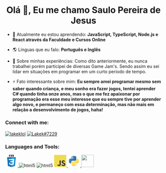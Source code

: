 <h1 align="center">Olá 👋, Eu me chamo Saulo Pereira de Jesus</h1>

- 🌱 Atualmente eu estou aprendendo: **JavaScript, TypeScript, Node.js e React através da Faculdade e Cursos Online**

- 🌎 Linguas que eu falo: **Português e Inglês**

- 📄 Sobre minhas experiências: Como dito anteriormente, eu nunca trabalhei porém participei de diversas Game Jam's. Sendo assim eu sei lidar em situações em programar em um curto período de tempo.

- ⚡ Fato interessante sobre mim: **Eu sempre amei programar mesmo sem saber quando criança, e meu sonho era fazer jogos, tentei aprender C# quando tinha onze anos, mas o que me fez apaixonar por programação era esse meu interesse que eu sempre tive por aprender algo novo, e permaneço com essa determinação, mas não mais em relação a desenvolvimento de jogos, haha!**

<h3 align="left">Connect with me:</h3>
<p align="left">
<a href="https://www.instagram.com/saulo_pjesus/" target="blank"><img align="center" src="https://raw.githubusercontent.com/rahuldkjain/github-profile-readme-generator/master/src/images/icons/Social/instagram.svg" alt="lakeklol" height="30" width="40" /></a>
<a href="https://discord.gg/Lakek#7229" target="blank"><img align="center" src="https://raw.githubusercontent.com/rahuldkjain/github-profile-readme-generator/master/src/images/icons/Social/discord.svg" alt="Lakek#7229" height="30" width="40" /></a>
</p>

<h3 align="left">Languages and Tools:</h3>
<p align="left"> <a href="https://www.w3schools.com/css/" target="_blank" rel="noreferrer"> <img src="https://raw.githubusercontent.com/devicons/devicon/master/icons/css3/css3-original-wordmark.svg" alt="css3" width="40" height="40"/> </a> 
<img src="https://cdn.jsdelivr.net/gh/devicons/devicon@latest/icons/html5/html5-original-wordmark.svg" alt="html5" width="40" height="40"/>
<img src="https://cdn.jsdelivr.net/gh/devicons/devicon@latest/icons/csharp/csharp-original.svg" alt="html5" width="40" height="40" />
<a src="https://raw.githubusercontent.com/devicons/devicon/master/icons/html5/html5-original-wordmark.svg" alt="html5" width="40" height="40"/> </a> <a href="https://developer.mozilla.org/en-US/docs/Web/JavaScript" target="_blank" rel="noreferrer"> <img src="https://raw.githubusercontent.com/devicons/devicon/master/icons/javascript/javascript-original.svg" alt="javascript" width="40" height="40"/> </a> <a href="https://www.photoshop.com/en" target="_blank" rel="noreferrer"> <img src="https://raw.githubusercontent.com/devicons/devicon/master/icons/python/python-original.svg" alt="python" width="40" height="40"/> </a> <a href="https://unity.com/" target="_blank" rel="noreferrer"> 
  <img src="https://cdn.jsdelivr.net/gh/devicons/devicon@latest/icons/unity/unity-original.svg" width="40" height="40"/> </a> </p>
